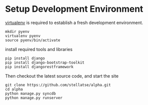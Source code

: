 # Setup Development Environment
[virtualenv](http://www.virtualenv.org/en/latest/index.html) is required to 
establish a fresh development environment.

    mkdir pyenv
    virtualenv pyenv
    source pyenv/bin/activate


install required tools and libraries

    pip install django
    pip install django-bootstrap-toolkit
    pip install djangorestframework


Then checkout the latest source code, and start the site

    git clone https://github.com/stellatse/alpha.git
    cd alpha
    python manage.py syncdb
    python manage.py runserver